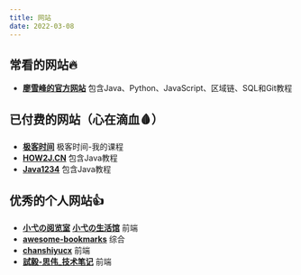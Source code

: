```yaml
---
title: 网站
date: 2022-03-08
---
```


## 常看的网站🔥

- [**廖雪峰的官方网站**](https://www.liaoxuefeng.com/) 包含Java、Python、JavaScript、区域链、SQL和Git教程

## 已付费的网站（心在滴血🩸）

- [**极客时间**](https://time.geekbang.org/dashboard/course) 极客时间-我的课程
- [**HOW2J.CN**](https://how2j.cn/) 包含Java教程
- [**Java1234**](http://www.java1234.com/) 包含Java教程

## 优秀的个人网站👍

- [**小弋の阅览室**](https://lovelijunyi.gitee.io/blog/) [**小弋の生活馆**](https://lovelijunyi.gitee.io/) 前端
- [**awesome-bookmarks**](https://panjiachen.github.io/awesome-bookmarks/) 综合
- [**chanshiyucx**](https://github.com/chanshiyucx) 前端
- [**試毅-思伟_技术笔记**](https://zhousiwei.gitee.io/ibooks/opensource) 前端
